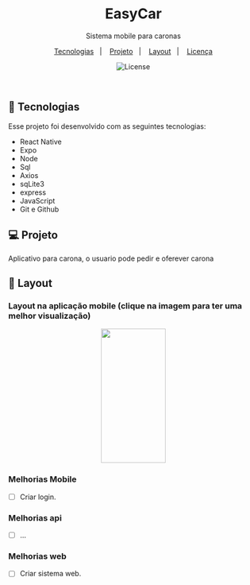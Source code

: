 <h1 align="center"> EasyCar </h1>

<p align="center">
Sistema mobile para caronas <br/>
</p>

<p align="center">
  <a href="#-tecnologias">Tecnologias</a>&nbsp;&nbsp;&nbsp;|&nbsp;&nbsp;&nbsp;
  <a href="#-projeto">Projeto</a>&nbsp;&nbsp;&nbsp;|&nbsp;&nbsp;&nbsp;
  <a href="#-layout">Layout</a>&nbsp;&nbsp;&nbsp;|&nbsp;&nbsp;&nbsp;
  <a href="#memo-licença">Licença</a>
</p>

<p align="center">
  <img alt="License" src="https://img.shields.io/static/v1?label=license&message=MIT&color=49AA26&labelColor=000000">
</p>

<br>


## 🚀 Tecnologias

Esse projeto foi desenvolvido com as seguintes tecnologias:

- React Native
- Expo
- Node
- Sql
- Axios
- sqLite3
- express
- JavaScript
- Git e Github

## 💻 Projeto

Aplicativo para carona, o usuario pode pedir e oferever carona

## 🎨 Layout

<h3>Layout na aplicação mobile (clique na imagem para ter uma melhor visualização)</h3>

<div align="center">  
<img src="https://github.com/user-attachments/assets/" height="270" width="130" />
</div>


### Melhorias Mobile

- [ ] Criar login.


### Melhorias api

- [ ] ...


### Melhorias web

- [ ] Criar sistema web.





